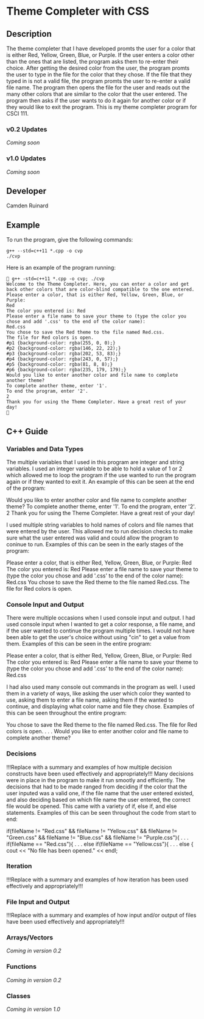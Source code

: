 # Theme Completer with CSS

## Description

The theme completer that I have developed promts the user for a color that is either Red, Yellow, Green, Blue, or Purple. If the user enters a color other than the ones that are listed, the program asks them to re-enter their choice. After getting the desired color from the user, the program promts the user to type in the file for the color that they chose. If the file that they typed in is not a valid file, the program promts the user to re-enter a valid file name. The program then opens the file for the user and reads out the many other colors that are similar to the color that the user entered. The program then asks if the user wants to do it again for another color or if they would like to exit the program. This is my theme completer program for CSCI 111. 

### v0.2 Updates

*Coming soon*

### v1.0 Updates

*Coming soon*


## Developer

Camden Ruinard

## Example

To run the program, give the following commands:

```
g++ --std=c++11 *.cpp -o cvp
./cvp
```

Here is an example of the program running:

```
 g++ -std=c++11 *.cpp -o cvp; ./cvp
Welcome to the Theme Completer. Here, you can enter a color and get back other colors that are color-blind compatible to the one entered.
Please enter a color, that is either Red, Yellow, Green, Blue, or Purple: 
Red
The color you entered is: Red
Please enter a file name to save your theme to (type the color you chose and add '.css' to the end of the color name): 
Red.css
You chose to save the Red theme to the file named Red.css.
The file for Red colors is open.
#p1 {background-color: rgba(255, 0, 0);}
#p2 {background-color: rgba(146, 22, 22);}
#p3 {background-color: rgba(202, 53, 83);}
#p4 {background-color: rgba(243, 0, 57);}
#p5 {background-color: rgba(81, 8, 8);}
#p6 {background-color: rgba(235, 179, 179);}
Would you like to enter another color and file name to complete another theme?
To complete another theme, enter '1'.
To end the program, enter '2'.
2
Thank you for using the Theme Completer. Have a great rest of your day!

```

## C++ Guide

### Variables and Data Types

The multiple variables that I used in this program are integer and string variables. I used an integer variable to be able to hold a value of 1 or 2 which allowed me to loop the program if the use wanted to run the program again or if they wanted to exit it. An example of this can be seen at the end of the program:

Would you like to enter another color and file name to complete another theme?
To complete another theme, enter '1'.
To end the program, enter '2'.
2
Thank you for using the Theme Completer. Have a great rest of your day!

I used multiple string variables to hold names of colors and file names that were entered by the user. This allowed me to run decision checks to make sure what the user entered was valid and could allow the program to coninue to run. Examples of this can be seen in the early stages of the program:

Please enter a color, that is either Red, Yellow, Green, Blue, or Purple: 
Red
The color you entered is: Red
Please enter a file name to save your theme to (type the color you chose and add '.css' to the end of the color name): 
Red.css
You chose to save the Red theme to the file named Red.css.
The file for Red colors is open.

### Console Input and Output


There were multiple occasions when I used console input and output. I had used console input when I wanted to get a color response, a file name, and if the user wanted to continue the program multiple times. I would not have been able to get the user's choice without using "cin" to get a value from them. Examples of this can be seen in the entire program:

Please enter a color, that is either Red, Yellow, Green, Blue, or Purple: 
Red
The color you entered is: Red
Please enter a file name to save your theme to (type the color you chose and add '.css' to the end of the color name): 
Red.css

I had also used many console out commands in the program as well. I used them in a variety of ways, like asking the user which color they wanted to use, asking them to enter a file name, asking them if the wanted to continue, and displaying what color name and file they chose. Examples of this can be seen throughout the entire program:

You chose to save the Red theme to the file named Red.css.
The file for Red colors is open.
.
.
.
Would you like to enter another color and file name to complete another theme?

### Decisions

!!!Replace with a summary and examples of how multiple decision constructs have been used effectively and appropriately!!!
Many decisions were in place in the program to make it run smootly and efficiently. The decisions that had to be made ranged from deciding if the color that the user inputed was a valid one, if the file name that the user entered existed, and also deciding based on which file name the user entered, the correct file would be opened. This came with a variety of if, else if, and else statements. Examples of this can be seen throughout the code from start to end:

if(fileName != "Red.css" && fileName != "Yellow.css" && fileName != "Green.css" && fileName != "Blue.css" && fileName != "Purple.css"){
.
.
.
if(fileName == "Red.css"){
.
.
.
else if(fileName == "Yellow.css"){
.
.
.
else {
    cout << "No file has been opened." << endl;

### Iteration

!!!Replace with a summary and examples of how iteration has been used effectively and appropriately!!!

### File Input and Output

!!!Replace with a summary and examples of how input and/or output of files have been used effectively and appropriately!!!

### Arrays/Vectors

*Coming in version 0.2*

### Functions

*Coming in version 0.2*

### Classes

*Coming in version 1.0*
